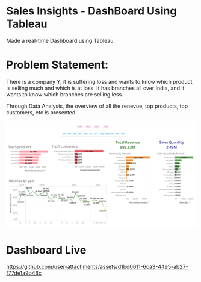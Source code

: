 # Sales Insights - DashBoard Using Tableau
Made a real-time Dashboard using Tableau.

# Problem Statement: 
There is a company Y, it is suffering loss and wants to know which product is selling much and which is at loss. It has branches all over India, and it wants to know which branches are selling less. 

Through Data Analysis, the overview of all the renevue, top products, top customers, etc is presented.

![image alt](https://github.com/annastudent2003/Sales-Insights/blob/ab3c7342a9425ec4e2234e2efa0b3ee2f34f7ac7/Dashboard%20using%20Tablaeu-2.jpg)

# Dashboard Live 



https://github.com/user-attachments/assets/d1bd0611-6ca3-44e5-ab27-f77de1a9b46c


